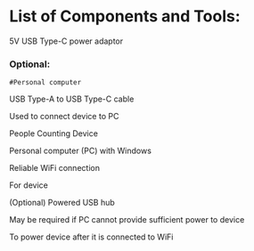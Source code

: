 # List of Components and Tools:

   5V USB Type-C power adaptor

### Optional:
    #Personal computer

USB Type-A to USB Type-C cable

Used to connect device to PC

People Counting Device

Personal computer (PC) with Windows

Reliable WiFi connection

For device

(Optional) Powered USB hub

May be required if PC cannot provide sufficient power to device

To power device after it is connected to WiFi

